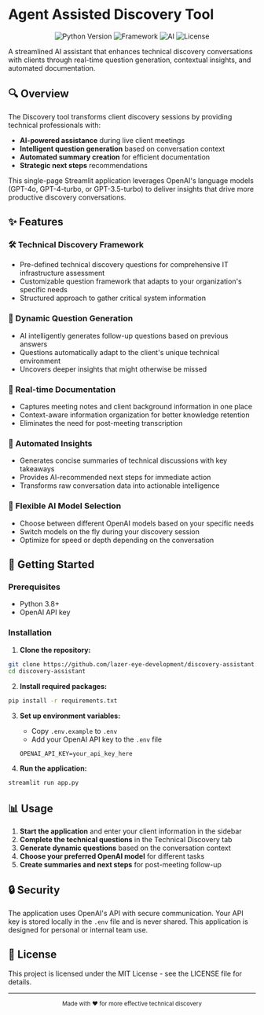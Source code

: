 # Agent Assisted Discovery Tool

<p align="center">
  <img src="https://img.shields.io/badge/Python-3.8+-blue.svg" alt="Python Version">
  <img src="https://img.shields.io/badge/Framework-Streamlit-FF4B4B.svg" alt="Framework">
  <img src="https://img.shields.io/badge/AI-OpenAI-412991.svg" alt="AI">
  <img src="https://img.shields.io/badge/License-MIT-green.svg" alt="License">
</p>

A streamlined AI assistant that enhances technical discovery conversations with clients through real-time question generation, contextual insights, and automated documentation.

## 🔍 Overview

The Discovery tool transforms client discovery sessions by providing technical professionals with:

- **AI-powered assistance** during live client meetings
- **Intelligent question generation** based on conversation context
- **Automated summary creation** for efficient documentation
- **Strategic next steps** recommendations

This single-page Streamlit application leverages OpenAI's language models (GPT-4o, GPT-4-turbo, or GPT-3.5-turbo) to deliver insights that drive more productive discovery conversations.


## ✨ Features

### 🛠️ Technical Discovery Framework
- Pre-defined technical discovery questions for comprehensive IT infrastructure assessment
- Customizable question framework that adapts to your organization's specific needs
- Structured approach to gather critical system information

### 🤖 Dynamic Question Generation
- AI intelligently generates follow-up questions based on previous answers
- Questions automatically adapt to the client's unique technical environment
- Uncovers deeper insights that might otherwise be missed

### 📝 Real-time Documentation
- Captures meeting notes and client background information in one place
- Context-aware information organization for better knowledge retention
- Eliminates the need for post-meeting transcription

### 🧠 Automated Insights
- Generates concise summaries of technical discussions with key takeaways
- Provides AI-recommended next steps for immediate action
- Transforms raw conversation data into actionable intelligence

### 🔄 Flexible AI Model Selection
- Choose between different OpenAI models based on your specific needs
- Switch models on the fly during your discovery session
- Optimize for speed or depth depending on the conversation

## 🚀 Getting Started

### Prerequisites
- Python 3.8+
- OpenAI API key

### Installation

1. **Clone the repository:**
```bash
git clone https://github.com/lazer-eye-development/discovery-assistant.git
cd discovery-assistant
```

2. **Install required packages:**
```bash
pip install -r requirements.txt
```

3. **Set up environment variables:**
   - Copy `.env.example` to `.env`
   - Add your OpenAI API key to the `.env` file
   ```
   OPENAI_API_KEY=your_api_key_here
   ```

4. **Run the application:**
```bash
streamlit run app.py
```

## 📊 Usage

1. **Start the application** and enter your client information in the sidebar
2. **Complete the technical questions** in the Technical Discovery tab
3. **Generate dynamic questions** based on the conversation context
4. **Choose your preferred OpenAI model** for different tasks
5. **Create summaries and next steps** for post-meeting follow-up

## 🔒 Security

The application uses OpenAI's API with secure communication. Your API key is stored locally in the `.env` file and is never shared. This application is designed for personal or internal team use.

## 📄 License

This project is licensed under the MIT License - see the LICENSE file for details.


---

<p align="center">
  <small>Made with ❤️ for more effective technical discovery</small>
</p>
